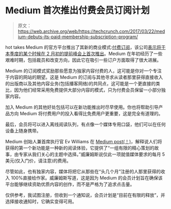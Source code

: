 # Medium 首次推出付费会员订阅计划 

> 原文：<https://web.archive.org/web/https://techcrunch.com/2017/03/22/medium-debuts-its-paid-membership-subscription-program/>

hot takes Medium 的官方平台推出了其新的商业模式:[付费订阅](https://web.archive.org/web/20221221010817/https://medium.com/membership)，该公司[表示将于本季度的某个时候在 2 月初的提前峰会上首次推出](https://web.archive.org/web/20221221010817/https://techcrunch.com/2017/02/02/medium-subscriptions/)。Medium 在年初经历了一些艰难时期，包括裁员和改变方向，因此它在吸引一些订户方面取得了很大进展。

Medium 的订阅模式奖励那些愿意为独家内容付费的人，这可能是你对一个专注于内容的网站的期望。这是 Medium 的订阅与其他寻求从读者那里获得直接收入的出版商以及其他内容业务(包括播客网络)的共同点，这可能是一个更直接的类比，因为他们经常采用免费提供大部分内容的模式，只为付费会员保留一小部分独家内容。

加入 Medium 的其他好处包括可以在新功能推出时尽早使用。你也将帮助引导产品方向 Medium 将付费用户的投入看得比免费用户更重要，这是完全有道理的。

最后，会员将可以进入离线阅读队列，有点像一个媒体专用口袋，他们可以在任何设备上随身携带。

Medium 创始人兼首席执行官 Ev Williams 在 [Medium post(！)](https://web.archive.org/web/20221221010817/https://blog.medium.com/upgrade-your-medium-924b74c36552#.85pxymn3b)，解释说人们将获得的第一个新功能是一种新的阅读体验，它提供了“一组有限的精心策划的故事，由专家从我们关心的主题中选择。”威廉姆斯说仅此一项就值媒体要求的每月 5 美元(仅入门价，请注意)的费用。

尽管如此，也有独家内容，媒体将把它从那些在“头几个月”注册的人那里获得的收入 100%直接给作家。威廉姆斯写道，这是因为 Medium 的会员计划旨在确保该平台能够继续资助优质内容的创作，而不是严格为了追求点击量。

仅供参考，我试图注册，但收到一个通知说，会员计划是“目前在有限的释放”，并选择接收通知时，它确实变得可用。